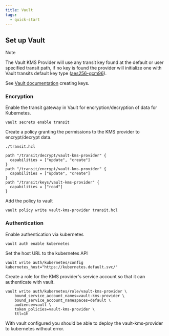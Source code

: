 ```yaml
---
title: Vault
tags:
  - quick-start
---
```


## Set up Vault

> [!NOTE]
> The Vault KMS Provider will use any transit key found at the default or user specified transit path, if no key is found the provider will initialize one with Vault transits default key type ([aes256-gcm96](https://developer.hashicorp.com/vault/api-docs/secret/transit#aes256-gcm96)).
> 
> See [Vault documentation](https://developer.hashicorp.com/vault/api-docs/secret/transit#create-key) creating keys.

### Encryption

Enable the transit gateway in Vault for encryption/decryption of data for Kubernetes.
```shell
vault secrets enable transit
```

Create a policy granting the permissions to the KMS provider to encrypt/decrypt data.

`./transit.hcl`
```hcl
path "/transit/decrypt/vault-kms-provider" {
  capabilities = ["update", "create"]
}
path "/transit/encrypt/vault-kms-provider" {
  capabilities = ["update", "create"]
}
path "/transit/keys/vault-kms-provider" {
  capabilities = ["read"]
}
```

Add the policy to vault
```shell
vault policy write vault-kms-provider transit.hcl
```

### Authentication

Enable authentication via kubernetes
```shell
vault auth enable kubernetes
```

Set the host URL to the kubernetes API
```shell
vault write auth/kubernetes/config kubernetes_host="https://kubernetes.default.svc/"
```

Create a role for the KMS provider's service account so that it can authenticate with vault.
```shell
vault write auth/kubernetes/role/vault-kms-provider \
    bound_service_account_names=vault-kms-provider \
    bound_service_account_namespaces=default \
    audience=vault \
    token_policies=vault-kms-provider \
    ttl=1h
```

With vault configured you should be able to deploy the vault-kms-provider to kubernetes without error.
